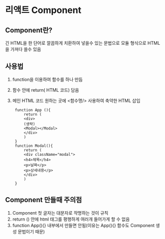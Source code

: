 # 리액트 Component

## Component란?
긴 HTML을 한 단어로 깔끔하게 치환하여 넣을수 있는 문법으로 모듈 형식으로 HTML을 가져다 쓸수 있음

## 사용법
1. function을 이용하여 함수를 하나 만듬
2. 함수 안에 return( HTML 코드) 담음
3. 메인 HTML 코드 원하는 곳에 <함수명/> 사용하여 축약한 HTML 삽입

        function App (){
            return (
            <div>
            (생략)
            <Modal></Modal>
            </div>
            )
        }
        function Modal(){
            return (
            <div className="modal">
            <h4>제목</h4>
            <p>날짜</p>
            <p>상세내용</p>
            </div>
            )
        }


## Component 만들때 주의점
1. Component 첫 글자는 대문자로 작명하는 것이 규칙
2. return () 안에 html 태그를 평행하게 여러개 들어가게 할 수 없음
3. function App(){} 내부에서 만들면 안됨(이유는 App(){} 함수도 Component 생성 문법이기 때문)